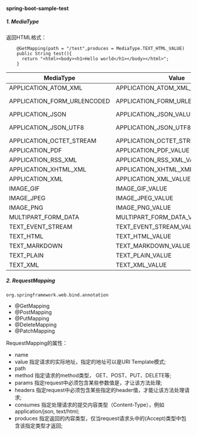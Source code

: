 #### spring-boot-sample-test

##### 1. MediaType
返回HTML格式：
```
    @GetMapping(path = "/test",produces = MediaType.TEXT_HTML_VALUE)
    public String test(){
      return "<html><body><h1>Hello world</h1></body></html>";
    }
```
|MediaType|Value|ContentType|
|---|---|---|
|APPLICATION_ATOM_XML|APPLICATION_ATOM_XML_VALUE|application/atom+xml|
|APPLICATION_FORM_URLENCODED|APPLICATION_FORM_URLENCODED_VALUE|application/x-www-form-urlencoded|
|APPLICATION_JSON|APPLICATION_JSON_VALUE|application/json|
|APPLICATION_JSON_UTF8|APPLICATION_JSON_UTF8_VALUE|application/json;charset=UTF-8|
|APPLICATION_OCTET_STREAM|APPLICATION_OCTET_STREAM_VALUE|application/octet-stream|
|APPLICATION_PDF|APPLICATION_PDF_VALUE|application/pdf|
|APPLICATION_RSS_XML|APPLICATION_RSS_XML_VALUE|application/rss+xml|
|APPLICATION_XHTML_XML|APPLICATION_XHTML_XML_VALUE|application/xhtml+xml|
|APPLICATION_XML|APPLICATION_XML_VALUE|application/xml|
|IMAGE_GIF|IMAGE_GIF_VALUE|image/gif|
|IMAGE_JPEG|IMAGE_JPEG_VALUE|image/jpeg|
|IMAGE_PNG|IMAGE_PNG_VALUE|image/png|
|MULTIPART_FORM_DATA|MULTIPART_FORM_DATA_VALUE|multipart/form-data|
|TEXT_EVENT_STREAM|TEXT_EVENT_STREAM_VALUE|text/event-stream|
|TEXT_HTML|TEXT_HTML_VALUE|text/html|
|TEXT_MARKDOWN|TEXT_MARKDOWN_VALUE|text/markdown|
|TEXT_PLAIN|TEXT_PLAIN_VALUE|text/plain|
|TEXT_XML|TEXT_XML_VALUE|text/xml|

##### 2. RequestMapping
`org.springframework.web.bind.annotation`

* @GetMapping
* @PostMapping
* @PutMapping
* @DeleteMapping
* @PatchMapping

RequestMapping的属性：
* name
* value 指定请求的实际地址，指定的地址可以是URI Template模式;
* path
* method 指定请求的method类型， GET、POST、PUT、DELETE等;
* params 指定request中必须包含某些参数值是，才让该方法处理;
* headers  指定request中必须包含某些指定的header值，才能让该方法处理请求;
* consumes 指定处理请求的提交内容类型（Content-Type），例如application/json, text/html;
* produces 指定返回的内容类型，仅当request请求头中的(Accept)类型中包含该指定类型才返回;
